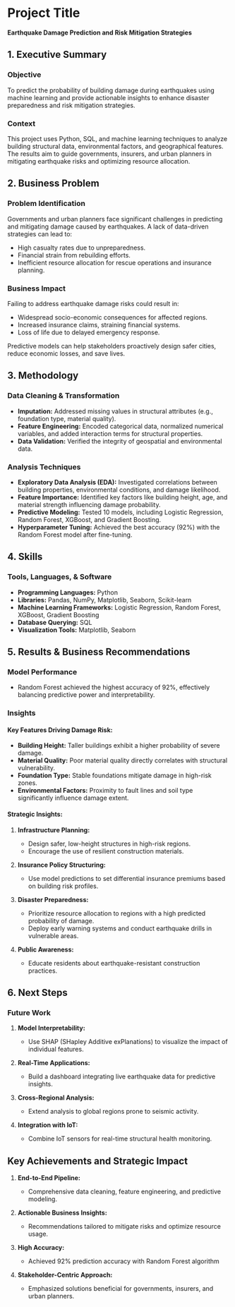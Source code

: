 # Project Title  
**Earthquake Damage Prediction and Risk Mitigation Strategies**



## 1. Executive Summary

### **Objective**  
To predict the probability of building damage during earthquakes using machine learning and provide actionable insights to enhance disaster preparedness and risk mitigation strategies.

### **Context**  
This project uses Python, SQL, and machine learning techniques to analyze building structural data, environmental factors, and geographical features. The results aim to guide governments, insurers, and urban planners in mitigating earthquake risks and optimizing resource allocation.



## 2. Business Problem

### **Problem Identification**  
Governments and urban planners face significant challenges in predicting and mitigating damage caused by earthquakes. A lack of data-driven strategies can lead to:  
- High casualty rates due to unpreparedness.  
- Financial strain from rebuilding efforts.  
- Inefficient resource allocation for rescue operations and insurance planning.  

### **Business Impact**  
Failing to address earthquake damage risks could result in:  
- Widespread socio-economic consequences for affected regions.  
- Increased insurance claims, straining financial systems.  
- Loss of life due to delayed emergency response.  

Predictive models can help stakeholders proactively design safer cities, reduce economic losses, and save lives.



## 3. Methodology

### **Data Cleaning & Transformation**
- **Imputation:** Addressed missing values in structural attributes (e.g., foundation type, material quality).  
- **Feature Engineering:** Encoded categorical data, normalized numerical variables, and added interaction terms for structural properties.  
- **Data Validation:** Verified the integrity of geospatial and environmental data.  

### **Analysis Techniques**
- **Exploratory Data Analysis (EDA):** Investigated correlations between building properties, environmental conditions, and damage likelihood.  
- **Feature Importance:** Identified key factors like building height, age, and material strength influencing damage probability.  
- **Predictive Modeling:** Tested 10 models, including Logistic Regression, Random Forest, XGBoost, and Gradient Boosting.  
- **Hyperparameter Tuning:** Achieved the best accuracy (92%) with the Random Forest model after fine-tuning.  



## 4. Skills

### **Tools, Languages, & Software**
- **Programming Languages:** Python  
- **Libraries:** Pandas, NumPy, Matplotlib, Seaborn, Scikit-learn  
- **Machine Learning Frameworks:** Logistic Regression, Random Forest, XGBoost, Gradient Boosting  
- **Database Querying:** SQL  
- **Visualization Tools:** Matplotlib, Seaborn  



## 5. Results & Business Recommendations

### **Model Performance**  
- Random Forest achieved the highest accuracy of 92%, effectively balancing predictive power and interpretability.  

### **Insights**  
#### Key Features Driving Damage Risk:  
- **Building Height:** Taller buildings exhibit a higher probability of severe damage.  
- **Material Quality:** Poor material quality directly correlates with structural vulnerability.  
- **Foundation Type:** Stable foundations mitigate damage in high-risk zones.  
- **Environmental Factors:** Proximity to fault lines and soil type significantly influence damage extent.  

#### Strategic Insights:  
1. **Infrastructure Planning:**  
   - Design safer, low-height structures in high-risk regions.  
   - Encourage the use of resilient construction materials.  

2. **Insurance Policy Structuring:**  
   - Use model predictions to set differential insurance premiums based on building risk profiles.  

3. **Disaster Preparedness:**  
   - Prioritize resource allocation to regions with a high predicted probability of damage.  
   - Deploy early warning systems and conduct earthquake drills in vulnerable areas.  

4. **Public Awareness:**  
   - Educate residents about earthquake-resistant construction practices.  



## 6. Next Steps

### **Future Work**
1. **Model Interpretability:**  
   - Use SHAP (SHapley Additive exPlanations) to visualize the impact of individual features.  

2. **Real-Time Applications:**  
   - Build a dashboard integrating live earthquake data for predictive insights.  

3. **Cross-Regional Analysis:**  
   - Extend analysis to global regions prone to seismic activity.  

4. **Integration with IoT:**  
   - Combine IoT sensors for real-time structural health monitoring.  



## Key Achievements and Strategic Impact
1. **End-to-End Pipeline:**  
   - Comprehensive data cleaning, feature engineering, and predictive modeling.  

2. **Actionable Business Insights:**  
   - Recommendations tailored to mitigate risks and optimize resource usage.  

3. **High Accuracy:**  
   - Achieved 92% prediction accuracy with Random Forest algorithm  

4. **Stakeholder-Centric Approach:**  
   - Emphasized solutions beneficial for governments, insurers, and urban planners.  
